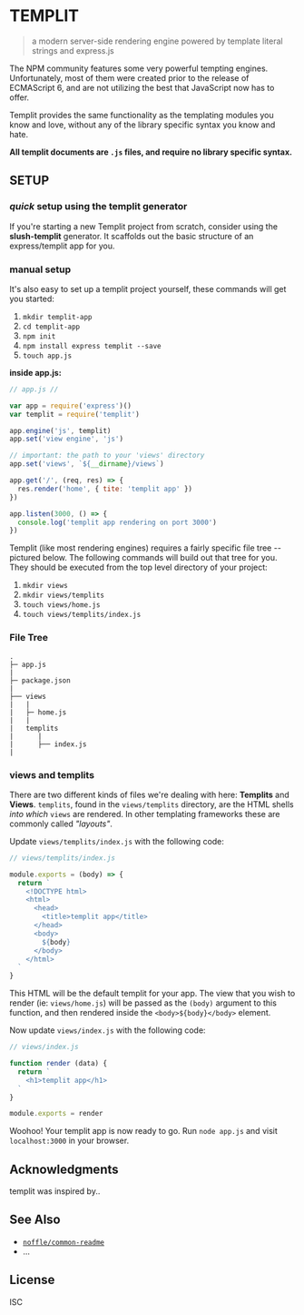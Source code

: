 # TEMPLIT

> a modern server-side rendering engine powered by template literal strings and express.js

The NPM community features some very powerful tempting engines. Unfortunately, most of them were created prior to the release of ECMAScript 6, and are not utilizing the best that JavaScript now has to offer.

Templit provides the same functionality as the templating modules you know and love, without any of the library specific syntax you know and hate.

**All templit documents are `.js` files, and require no library specific syntax.**

## SETUP
### *quick* setup using the templit generator
If you're starting a new Templit project from scratch, consider using the **slush-templit** generator. It scaffolds out the basic structure of an express/templit app for you.

### manual setup
It's also easy to set up a templit project yourself, these commands will get you started:

1. `mkdir templit-app`
1. `cd templit-app`
1. `npm init`
1. `npm install express templit --save`
1. `touch app.js`


**inside app.js:**

```js
// app.js //

var app = require('express')()
var templit = require('templit')

app.engine('js', templit)
app.set('view engine', 'js')

// important: the path to your 'views' directory
app.set('views', `${__dirname}/views`)

app.get('/', (req, res) => {
  res.render('home', { tite: 'templit app' })
})

app.listen(3000, () => {
  console.log('templit app rendering on port 3000')
})
```

Templit (like most rendering engines) requires a fairly specific file tree -- pictured below. The following commands will build out that tree for you. They should be executed from the top level directory of your project:

1. `mkdir views`
1. `mkdir views/templits`
1. `touch views/home.js`
1. `touch views/templits/index.js`


### File Tree
```
.
├─ app.js
|
├─ package.json
|
├── views
|   |
|   ├─ home.js
|   |
|   templits
|      |
|      ├── index.js
|
```

### views and templits
There are two different kinds of files we're dealing with here: **Templits** and **Views**. `templits`, found in the `views/templits` directory, are the HTML shells _into which_ `views` are rendered. In other templating frameworks these are commonly called _"layouts"_.

Update `views/templits/index.js` with the following code:
```js
// views/templits/index.js

module.exports = (body) => {
  return `
    <!DOCTYPE html>
    <html>
      <head>
        <title>templit app</title>
      </head>
      <body>
        ${body}
      </body>
    </html>
  `
}
```
This HTML will be the default templit for your app. The view that you wish to render (ie: `views/home.js`) will be passed as the `(body)` argument to this function, and then rendered inside the `<body>${body}</body>` element.

Now update `views/index.js` with the following code:
```js
// views/index.js

function render (data) {
  return `
    <h1>templit app</h1>
  `
}

module.exports = render
```

Woohoo! Your templit app is now ready to go. Run `node app.js` and visit `localhost:3000` in your browser.

###

## Acknowledgments

templit was inspired by..

## See Also

- [`noffle/common-readme`](https://github.com/noffle/common-readme)
- ...

## License

ISC
